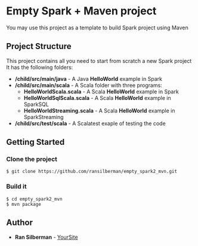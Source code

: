 # Empty Spark + Maven project

You may use this project as a template to build Spark project using Maven

## Project Structure

This project contains all you need to start from scratch a new Spark project
It has the following folders:

* **/child/src/main/java** - A Java **HelloWorld** example in Spark
* **/child/src/main/scala** - A Scala folder with three programs:
  * **HelloWorldScala.scala** - A Scala **HelloWorld** example in Spark
  * **HelloWorldSqlScala.scala** - A Scala **HelloWorld** example in SparkSQL
  * **HelloWorldStreaming.scala** - A Scala **HelloWorld** example in SparkStreaming
* **/child/src/test/scala** - A Scalatest exaple of testing the code

## Getting Started

### Clone the project
```
$ git clone https://github.com/ransilberman/empty_spark2_mvn.git
```
### Build it
```
$ cd empty_spark2_mvn
$ mvn package
```

## Author

* **Ran Silberman** - [YourSite](https://ransilberman.com/)



